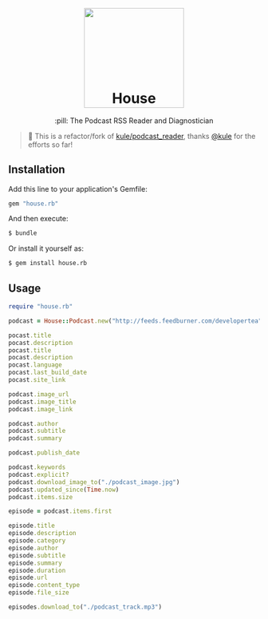 <p align="center">
  <img src="https://raw.githubusercontent.com/feedcast/house/master/docs/logo.png" width="200">
  <h1 align="center" style="margin-top: -50px">House</h1>
  <p align="center">:pill: The Podcast RSS Reader and Diagnostician<p>
</p>

> :round_pushpin: This is a refactor/fork of [kule/podcast_reader](https://github.com/kule/podcast_reader), thanks [@kule](/kule) for the efforts so far!

## Installation

Add this line to your application's Gemfile:

```ruby
gem "house.rb"
```

And then execute:

```bash
$ bundle
```

Or install it yourself as:

```bash
$ gem install house.rb
```

## Usage

```ruby
require "house.rb"

podcast = House::Podcast.new("http://feeds.feedburner.com/developertea")

pocast.title
pocast.description
pocast.title
pocast.description
pocast.language
pocast.last_build_date
pocast.site_link

podcast.image_url
podcast.image_title
podcast.image_link

podcast.author
podcast.subtitle
podcast.summary

podcast.publish_date

podcast.keywords
podcast.explicit?
podcast.download_image_to("./podcast_image.jpg")
podcast.updated_since(Time.now)
podcast.items.size

episode = podcast.items.first

episode.title
episode.description
episode.category
episode.author
episode.subtitle
episode.summary
episode.duration
episode.url
episode.content_type
episode.file_size

episodes.download_to("./podcast_track.mp3")
```
